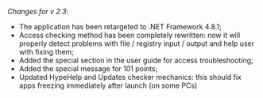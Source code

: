 _Changes for v 2.3_:
- The application has been retargeted to .NET Framework 4.8.1;
- Access checking method has been completely rewritten: now it will properly detect problems with file / registry input / output and help user with fixing them;
- Added the special section in the user guide for access troubleshooting;
- Added the special message for 101 points;
- Updated HypeHelp and Updates checker mechanics: this should fix apps freezing immediately after launch (on some PCs)
